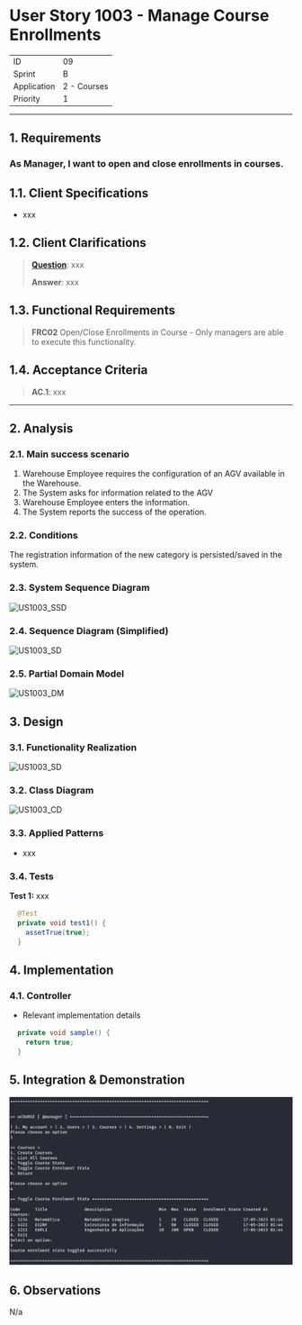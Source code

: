 # User Story 1003 - Manage Course Enrollments

|             |             |
| ----------- | ----------- |
| ID          | 09          |
| Sprint      | B           |
| Application | 2 - Courses |
| Priority    | 1           |

---

## 1. Requirements

### As Manager, I want to open and close enrollments in courses.

## 1.1. Client Specifications

- xxx

## 1.2. Client Clarifications

> [**Question**](): xxx
>
> **Answer**: xxx

## 1.3. Functional Requirements

> **FRC02** Open/Close Enrollments in Course - Only managers are able to execute this functionality.

## 1.4. Acceptance Criteria

> **AC.1**: xxx

---

## 2. Analysis

### 2.1. Main success scenario

1. Warehouse Employee requires the configuration of an AGV available in the Warehouse.
2. The System asks for information related to the AGV
3. Warehouse Employee enters the information.
4. The System reports the success of the operation.

### 2.2. Conditions

The registration information of the new category is persisted/saved in the system.

### 2.3. System Sequence Diagram

![US1003_SSD](US1003_SSD.svg)

### 2.4. Sequence Diagram (Simplified)

![US1003_SD](US1003_SD.svg)

### 2.5. Partial Domain Model

![US1003_DM](US1003_DM.svg)

## 3. Design

### 3.1. Functionality Realization

![US1003_SD](US1003_SD.svg)

### 3.2. Class Diagram

![US1003_CD](US1003_CD.svg)

### 3.3. Applied Patterns

- xxx

### 3.4. Tests

**Test 1:** xxx

```java
  @Test
  private void test1() {
    assetTrue(true);
  }
```

## 4. Implementation

### 4.1. Controller

- Relevant implementation details

```java
  private void sample() {
    return true;
  }
```

## 5. Integration & Demonstration

![US1003_DEMO](US1003_DEMO.png)

## 6. Observations

N/a
